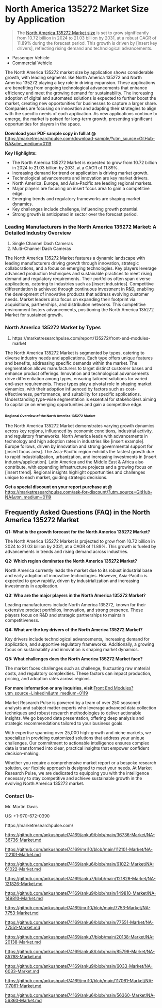 <h1>North America 135272 Market&nbsp;Size by Application</h1><blockquote><p>The <a href="https://marketresearchpulse.com/download-sample/?utm_source=GitHub-NA&amp;utm_medium=0119">North America 135272 Market size</a> is set to grow significantly from 10.72 billion in 2024 to 21.03 billion by 2031, at a robust CAGR of 11.89% during the forecast period. This growth is driven by [insert key drivers], reflecting rising demand and technological advancements.</p></blockquote><ul><li>Passenger Vehicle<li> Commercial Vehicle</li></ul><p>The North America 135272 market size by application shows considerable growth, with leading segments like North America 135272 and North America 135272 playing a key role in driving expansion. These applications are benefiting from ongoing technological advancements that enhance efficiency and meet the growing demand for sustainability. The increasing adoption of digital and automated solutions is expected to further boost the market, creating new opportunities for businesses to capture a larger share. Companies are focusing on innovation and adapting their strategies to align with the specific needs of each application. As new applications continue to emerge, the market is poised for long-term growth, presenting significant opportunities for players in the space.</p><p><strong>Download your PDF sample copy in full at @ </strong><a href="https://marketresearchpulse.com/download-sample/?utm_source=GitHub-NA&amp;utm_medium=0119">https://marketresearchpulse.com/download-sample/?utm_source=GitHub-NA&amp;utm_medium=0119</a></p><p><strong>Key Highlights: </strong></p><ul><li>The North America 135272 Market is expected to grow from 10.72 billion in 2024 to 21.03 billion by 2031, at a CAGR of 11.89%.</li><li>Increasing demand for trend or application is driving market growth.</li><li>Technological advancements and innovation are key market drivers.</li><li>North America, Europe, and Asia-Pacific are leading regional markets.</li><li>Major players are focusing on insert focus area to gain a competitive edge.</li><li>Emerging trends and regulatory frameworks are shaping market dynamics.</li><li>Key challenges include challenge, influencing growth potential.</li><li>Strong growth is anticipated in sector over the forecast period.</li></ul><h3>Leading Manufacturers in the North America 135272 Market: A Detailed Industry Overview</h3><ol><li>Single Channel Dash Cameras<li> Multi-Channel Dash Cameras</li></ol><div class="flex max-w-full flex-col flex-grow"><div class="min-h-8 text-message flex w-full flex-col items-end gap-2 whitespace-normal break-words [.text-message+&amp;]:mt-5" dir="auto" data-message-author-role="assistant" data-message-id="fd8432e4-4910-450d-b182-61b7bfb0a01f" data-message-model-slug="gpt-4o"><div class="flex w-full flex-col gap-1 empty:hidden first:pt-[3px]"><div class="markdown prose w-full break-words dark:prose-invert light"><p>The North America 135272 Market features a dynamic landscape with leading manufacturers driving growth through innovation, strategic collaborations, and a focus on emerging technologies. Key players leverage advanced production techniques and sustainable practices to meet rising demand and regulatory requirements. Their portfolios often span diverse applications, catering to industries such as [insert industries]. Competitive differentiation is achieved through continuous investment in R&amp;D, enabling the development of innovative products that address evolving customer needs. Market leaders also focus on expanding their footprint via acquisitions, partnerships, and distribution networks. This competitive environment fosters advancements, positioning the North America 135272 Market for sustained growth.</p></div></div></div></div><h3>North America 135272 Market by Types</h3><ol><li>https://marketresearchpulse.com/report/135272/front-end-modules-market</li></ol><div class="flex max-w-full flex-col flex-grow"><div class="min-h-8 text-message flex w-full flex-col items-end gap-2 whitespace-normal break-words [.text-message+&amp;]:mt-5" dir="auto" data-message-author-role="assistant" data-message-id="084470be-0bb7-4664-bddf-5156b4f41249" data-message-model-slug="gpt-4o-mini"><div class="flex w-full flex-col gap-1 empty:hidden first:pt-[3px]"><div class="markdown prose w-full break-words dark:prose-invert light"><p>The North America 135272 Market is segmented by types, catering to diverse industry needs and applications. Each type offers unique features and benefits, addressing specific demands within the market. The segmentation allows manufacturers to target distinct customer bases and enhance product offerings. Innovation and technological advancements drive differentiation among types, ensuring tailored solutions for varied end-user requirements. These types play a pivotal role in shaping market dynamics, with their adoption influenced by factors such as cost-effectiveness, performance, and suitability for specific applications. Understanding type-wise segmentation is essential for stakeholders aiming to capitalize on emerging opportunities and gain a competitive edge.</p></div></div></div></div><h3><span style="font-size: 11px;">Regional Overview of the North America 135272 Market</span></h3><div class="flex max-w-full flex-col flex-grow"><div class="min-h-8 text-message flex w-full flex-col items-end gap-2 whitespace-normal break-words [.text-message+&amp;]:mt-5" dir="auto" data-message-author-role="assistant" data-message-id="e9038762-ce64-4e30-91c9-9bd413514231" data-message-model-slug="gpt-4o-mini"><div class="flex w-full flex-col gap-1 empty:hidden first:pt-[3px]"><div class="markdown prose w-full break-words dark:prose-invert light"><p>The North America 135272 Market demonstrates varying growth dynamics across key regions, influenced by economic conditions, industrial activity, and regulatory frameworks. North America leads with advancements in technology and high adoption rates in industries like [insert example]. Europe follows, driven by innovation and strong governmental support for [insert focus area]. The Asia-Pacific region exhibits the fastest growth due to rapid industrialization, urbanization, and increasing investments in [insert industry/application]. Latin America and the Middle East &amp; Africa also contribute, with expanding infrastructure projects and a growing focus on [insert trend]. Regional insights highlight opportunities and challenges unique to each market, guiding strategic decisions.</p></div></div></div></div><p><strong>Get a special discount on your report purchase at @ </strong><a href="https://marketresearchpulse.com/ask-for-discount/?utm_source=GitHub-NA&amp;utm_medium=0119">https://marketresearchpulse.com/ask-for-discount/?utm_source=GitHub-NA&amp;utm_medium=0119</a></p><h2>Frequently Asked Questions (FAQ) in the North America 135272 Market</h2><p><strong>Q1: What is the growth forecast for the North America 135272 Market?</strong></p><p>The North America 135272 Market is projected to grow from 10.72 billion in 2024 to 21.03 billion by 2031, at a CAGR of 11.89%. This growth is fueled by advancements in trends and rising demand across industries.</p><p><strong>Q2: Which region dominates the North America 135272 Market?</strong></p><p>North America currently leads the market due to its robust industrial base and early adoption of innovative technologies. However, Asia-Pacific is expected to grow rapidly, driven by industrialization and increasing investments in application.</p><p><strong>Q3: Who are the major players in the North America 135272 Market?</strong></p><p>Leading manufacturers include North America 135272, known for their extensive product portfolios, innovation, and strong presence. These players focus on R&amp;D and strategic partnerships to maintain competitiveness.</p><p><strong>Q4: What are the key drivers of the North America 135272 Market?</strong></p><p>Key drivers include technological advancements, increasing demand for application, and supportive regulatory frameworks. Additionally, a growing focus on sustainability and innovation is shaping market dynamics.</p><p><strong>Q5: What challenges does the North America 135272 Market face?</strong></p><p>The market faces challenges such as challenge, fluctuating raw material costs, and regulatory complexities. These factors can impact production, pricing, and adoption rates across regions.</p><p><strong>For more information or any inquiries, visit&nbsp;</strong><a href="Front End Modules?utm_source=Linkedin&utm_medium=0119">Front End Modules?utm_source=Linkedin&utm_medium=0119</a></p><p>Market Research Pulse is powered by a team of over 250 seasoned analysts and subject matter experts who leverage advanced data collection techniques and robust research methodologies to deliver actionable insights. We go beyond data presentation, offering deep analysis and strategic recommendations tailored to your business goals.</p><p>With expertise spanning over 25,000 high-growth and niche markets, we specialize in providing customized solutions that address your unique challenges. Our commitment to actionable intelligence ensures complex data is transformed into clear, practical insights that empower confident decision-making.</p><p>Whether you require a comprehensive market report or a bespoke research solution, our flexible approach is designed to meet your needs. At Market Research Pulse, we are dedicated to equipping you with the intelligence necessary to stay competitive and achieve sustainable growth in the evolving North America 135272 market.</p><h3><strong>Contact Us-</strong></h3><p>Mr. Martin Davis</p><p>US: +1-970-672-0390</p><p>https://marketresearchpulse.com/</p><p><a href="https://github.com/ankushpatel74169/anku9/blob/main/36736-Market/NA-36736-Market.md">https://github.com/ankushpatel74169/anku9/blob/main/36736-Market/NA-36736-Market.md</a></p><p><a href="https://github.com/ankushpatel74169/mri10/blob/main/112101-Market/NA-112101-Market.md">https://github.com/ankushpatel74169/mri10/blob/main/112101-Market/NA-112101-Market.md</a></p><p><a href="https://github.com/ankushpatel74169/anku6/blob/main/61022-Market/NA-61022-Market.md">https://github.com/ankushpatel74169/anku6/blob/main/61022-Market/NA-61022-Market.md</a></p><p><a href="https://github.com/ankushpatel74169/anku7/blob/main/121826-Market/NA-121826-Market.md">https://github.com/ankushpatel74169/anku7/blob/main/121826-Market/NA-121826-Market.md</a></p><p><a href="https://github.com/ankushpatel74169/anku9/blob/main/149810-Market/NA-149810-Market.md">https://github.com/ankushpatel74169/anku9/blob/main/149810-Market/NA-149810-Market.md</a></p><p><a href="https://github.com/ankushpatel74169/mri10/blob/main/7753-Market/NA-7753-Market.md">https://github.com/ankushpatel74169/mri10/blob/main/7753-Market/NA-7753-Market.md</a></p><p><a href="https://github.com/ankushpatel74169/anku6/blob/main/77551-Market/NA-77551-Market.md">https://github.com/ankushpatel74169/anku6/blob/main/77551-Market/NA-77551-Market.md</a></p><p><a href="https://github.com/ankushpatel74169/anku7/blob/main/20138-Market/NA-20138-Market.md">https://github.com/ankushpatel74169/anku7/blob/main/20138-Market/NA-20138-Market.md</a></p><p><a href="https://github.com/ankushpatel74169/anku8/blob/main/85798-Market/NA-85798-Market.md">https://github.com/ankushpatel74169/anku8/blob/main/85798-Market/NA-85798-Market.md</a></p><p><a href="https://github.com/ankushpatel74169/anku9/blob/main/6033-Market/NA-6033-Market.md">https://github.com/ankushpatel74169/anku9/blob/main/6033-Market/NA-6033-Market.md</a></p><p><a href="https://github.com/ankushpatel74169/mri10/blob/main/117061-Market/NA-117061-Market.md">https://github.com/ankushpatel74169/mri10/blob/main/117061-Market/NA-117061-Market.md</a></p><p><a href="https://github.com/ankushpatel74169/anku6/blob/main/56360-Market/NA-56360-Market.md">https://github.com/ankushpatel74169/anku6/blob/main/56360-Market/NA-56360-Market.md</a></p>
